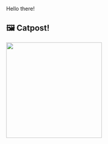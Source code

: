 Hello there!



## 🖼️ Catpost!

<sub>
    <img src="https://cdn2.thecatapi.com/images/4I3LYMXQ6.jpg" height="256">
</sub>

